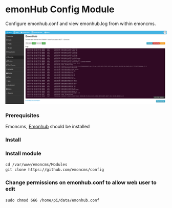# emonHub Config Module

Configure emonhub.conf and view emonhub.log from within emoncms.

![emonhublog.png](emonhublog.png)

### Prerequisites

Emoncms, [Emonhub](github.com/openenergymonitor/emonhub) should be installed

### Install

### Install module

    cd /var/www/emoncms/Modules
    git clone https://github.com/emoncms/config
    
### Change permissions on emonhub.conf to allow web user to edit

    sudo chmod 666 /home/pi/data/emonhub.conf
